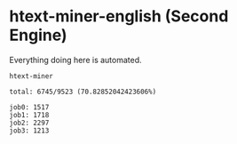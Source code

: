 # htext-miner-english (Second Engine)

Everything doing here is automated.

```
htext-miner

total: 6745/9523 (70.82852042423606%)

job0: 1517
job1: 1718
job2: 2297
job3: 1213
```